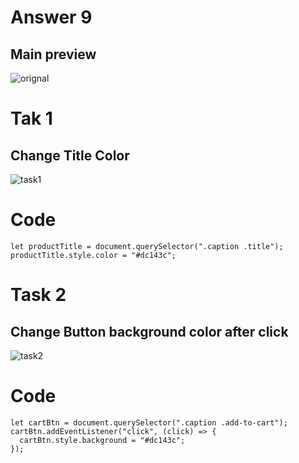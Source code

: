 # Answer 9
## Main preview
![orignal](https://user-images.githubusercontent.com/97457589/216294558-e6616761-10b9-47be-87c6-d7ee86f8b913.png)

# Tak 1
## Change Title Color
![task1](https://user-images.githubusercontent.com/97457589/216294714-209fa64f-0a48-40a1-8f16-8744388f9341.png)

# Code
```
let productTitle = document.querySelector(".caption .title");
productTitle.style.color = "#dc143c";

```

# Task 2
## Change Button background color after click
![task2](https://user-images.githubusercontent.com/97457589/216294974-3263c183-11a0-4e64-b564-0ae270379175.png)

# Code
```
let cartBtn = document.querySelector(".caption .add-to-cart");
cartBtn.addEventListener("click", (click) => {
  cartBtn.style.background = "#dc143c";
});

```

